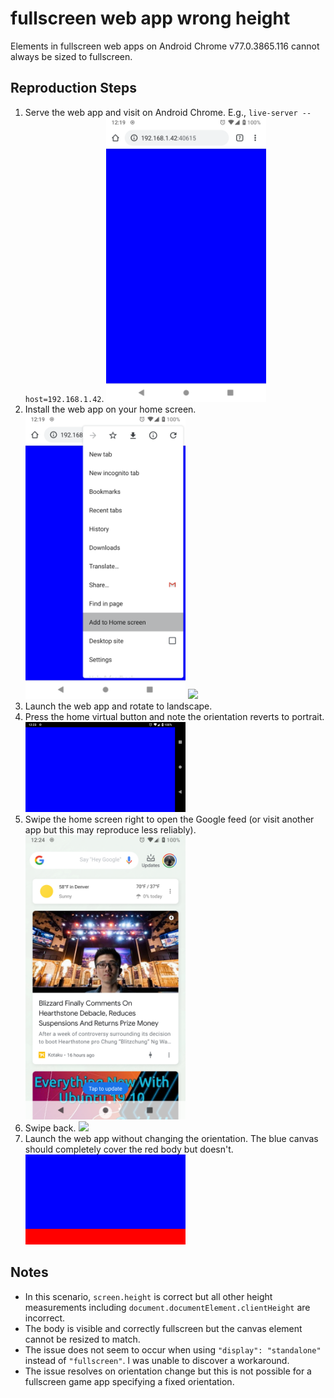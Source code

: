 # fullscreen web app wrong height

Elements in fullscreen web apps on Android Chrome v77.0.3865.116 cannot always be sized to fullscreen.

## Reproduction Steps

1. Serve the web app and visit on Android Chrome. E.g., `live-server --host=192.168.1.42`. <a href=screenshot-2019-10-12-12-18-59-698479169.png><img src=screenshot-2019-10-12-12-18-59-698479169.png width=256></a>
1. Install the web app on your home screen. <a href=screenshot-2019-10-12-12-19-28-962797859.png><img src=screenshot-2019-10-12-12-19-28-962797859.png width=256></a> <a href=screenshot-2019-10-12-12-20-02-719674082.png><img src=screenshot-2019-10-12-12-20-02-719674082.png width=256></a>
1. Launch the web app and rotate to landscape.
1. Press the home virtual button and note the orientation reverts to portrait. <a href=screenshot-2019-10-12-12-23-52-152356504.png><img src=screenshot-2019-10-12-12-23-52-152356504.png width=256></a>
1. Swipe the home screen right to open the Google feed (or visit another app but this may reproduce less reliably). <a href=screenshot-2019-10-12-12-24-27-142614700.png><img src=screenshot-2019-10-12-12-24-27-142614700.png width=256></a>
1. Swipe back. <a href=screenshot-2019-10-12-12-24-36-668093605.png><img src=screenshot-2019-10-12-12-24-36-668093605.png width=256></a>
1. Launch the web app without changing the orientation. The blue canvas should completely cover the red body but doesn't. <a href=screenshot-2019-10-12-12-24-45-685968170.png><img src=screenshot-2019-10-12-12-24-45-685968170.png width=256></a>

## Notes
- In this scenario, `screen.height` is correct but all other height measurements including `document.documentElement.clientHeight` are incorrect.
- The body is visible and correctly fullscreen but the canvas element cannot be resized to match.
- The issue does not seem to occur when using `"display": "standalone"` instead of `"fullscreen"`. I was unable to discover a workaround.
- The issue resolves on orientation change but this is not possible for a fullscreen game app specifying a fixed orientation.
